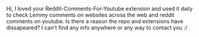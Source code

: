 Hi, I loved your Reddit-Comments-For-Youtube extension and used it daily to check Lemmy comments on websites across the web and reddit comments on youtube. Is there a reason the repo and extensions have dissapeared? I can't find any info anywhere or any way to contact you :/
